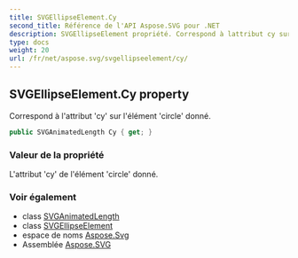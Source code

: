 ```yaml
---
title: SVGEllipseElement.Cy
second_title: Référence de l'API Aspose.SVG pour .NET
description: SVGEllipseElement propriété. Correspond à lattribut cy sur lélément circle donné.
type: docs
weight: 20
url: /fr/net/aspose.svg/svgellipseelement/cy/
---
```

## SVGEllipseElement.Cy property

Correspond à l'attribut 'cy' sur l'élément 'circle' donné.

```csharp
public SVGAnimatedLength Cy { get; }
```

### Valeur de la propriété

L'attribut 'cy' de l'élément 'circle' donné.

### Voir également

* class [SVGAnimatedLength](../../../aspose.svg.datatypes/svganimatedlength/)
* class [SVGEllipseElement](../)
* espace de noms [Aspose.Svg](../../svgellipseelement/)
* Assemblée [Aspose.SVG](../../../)


